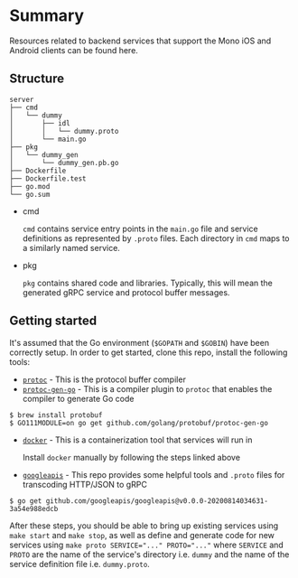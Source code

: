 # Summary

Resources related to backend services that support the Mono iOS and Android clients can be found here.

## Structure

```
server
├── cmd
│   └── dummy
│       ├── idl
│       │   └── dummy.proto
│       └── main.go
├── pkg
│   └── dummy_gen
│       └── dummy_gen.pb.go
├── Dockerfile
├── Dockerfile.test
├── go.mod
└── go.sum
```

* cmd

   `cmd` contains service entry points in the `main.go` file and service definitions as represented by `.proto` files. Each directory in `cmd` maps to a similarly named service.

* pkg

   `pkg` contains shared code and libraries. Typically, this will mean the generated gRPC service and protocol buffer messages.

## Getting started

It's assumed that the Go environment (`$GOPATH` and `$GOBIN`) have been correctly setup. In order to get started, clone this repo, install the following tools:
* [`protoc`](https://grpc.io/docs/protoc-installation/) - This is the protocol buffer compiler
* [`protoc-gen-go`](https://grpc.io/docs/languages/go/quickstart/) - This is a compiler plugin to `protoc` that enables the compiler to generate Go code

```
$ brew install protobuf
$ GO111MODULE=on go get github.com/golang/protobuf/protoc-gen-go
```

* [`docker`](https://docs.docker.com/docker-for-mac/install/) - This is a containerization tool that services will run in

   Install `docker` manually by following the steps linked above

* [`googleapis`](https://github.com/googleapis/googleapis) - This repo provides some helpful tools and `.proto` files for transcoding HTTP/JSON to gRPC

```
$ go get github.com/googleapis/googleapis@v0.0.0-20200814034631-3a54e988edcb
```

After these steps, you should be able to bring up existing services using `make start` and `make stop`, as well as define and generate code
for new services using `make proto SERVICE="..." PROTO="..."` where `SERVICE` and `PROTO` are the name of the service's directory i.e. `dummy` and
the name of the service definition file i.e. `dummy.proto`.

